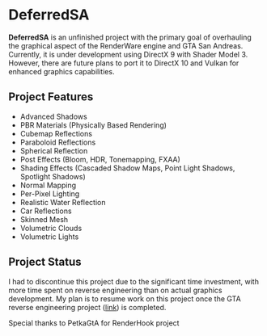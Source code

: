 # DeferredSA

**DeferredSA** is an unfinished project with the primary goal of overhauling the graphical aspect of the RenderWare engine and GTA San Andreas. Currently, it is under development using DirectX 9 with Shader Model 3. However, there are future plans to port it to DirectX 10 and Vulkan for enhanced graphics capabilities.

## Project Features

- Advanced Shadows
- PBR Materials (Physically Based Rendering)
- Cubemap Reflections
- Paraboloid Reflections
- Spherical Reflection
- Post Effects (Bloom, HDR, Tonemapping, FXAA)
- Shading Effects (Cascaded Shadow Maps, Point Light Shadows, Spotlight Shadows)
- Normal Mapping
- Per-Pixel Lighting
- Realistic Water Reflection
- Car Reflections
- Skinned Mesh
- Volumetric Clouds
- Volumetric Lights

## Project Status

I had to discontinue this project due to the significant time investment, with more time spent on reverse engineering than on actual graphics development. My plan is to resume work on this project once the GTA reverse engineering project ([link](https://github.com/gta-reversed/gta-reversed-modern)) is completed.

Special thanks to PetkaGtA for RenderHook project
